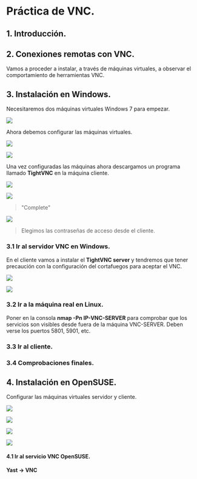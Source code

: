 # Práctica de VNC.

## 1. Introducción.

## 2. Conexiones remotas con VNC.

Vamos a proceder a instalar, a través de máquinas virtuales, a observar el comportamiento de herramientas VNC.

## 3. Instalación en Windows.

Necesitaremos dos máquinas virtuales Windows 7 para empezar.

![](./img/img1.PNG)

Ahora debemos configurar las máquinas virtuales.

![](./img/img2.PNG)

![](./img/img3.PNG)

Una vez configuradas las máquinas ahora descargamos un programa llamado **TightVNC** en la máquina cliente.

![](./img/img4.PNG)

![](./img/img5.PNG)

> "Complete"

![](./img/img6.PNG)

> Elegimos las contraseñas de acceso desde el cliente.

### 3.1 Ir al servidor VNC en Windows.

En el cliente vamos a instalar el **TightVNC server** y tendremos que tener precaución con la configuración del cortafuegos para aceptar el VNC.

![](./img/img7.PNG)

![](./img/img8.PNG)



###	 3.2 Ir a la máquina real en Linux.

Poner en la consola **nmap -Pn IP-VNC-SERVER** para comprobar que los servicios son visibles desde fuera de la máquina VNC-SERVER. Deben verse los puertos 5801, 5901, etc.



### 3.3 Ir al cliente.

### 3.4 Comprobaciones finales.

## 4. Instalación en OpenSUSE.

Configurar las máquinas virtuales servidor y cliente.

![](./img/confsuse.PNG)

![](./img/confsuse2.PNG)

![](./img/confsuse3.PNG)

![](./img/confsuse4.PNG)

#### 4.1 Ir al servicio VNC OpenSUSE.

**Yast -> VNC**

